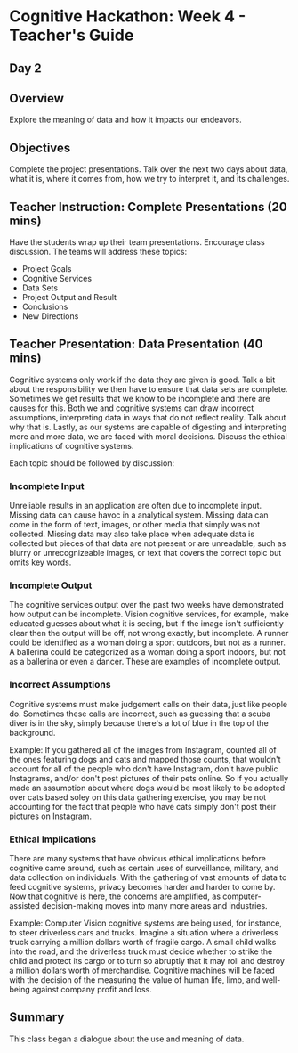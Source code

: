 # Cognitive Hackathon: Week 4 - Teacher's Guide
## Day 2

## Overview
Explore the meaning of data and how it impacts our endeavors. 

## Objectives
Complete the project presentations. Talk over the next two days about data, what it is, where it comes from, how we try to interpret it, and its challenges.


## Teacher Instruction: Complete Presentations (20 mins)
Have the students wrap up their team presentations. Encourage class discussion. The teams will address these topics:

* Project Goals
* Cognitive Services
* Data Sets
* Project Output and Result
* Conclusions
* New Directions

## Teacher Presentation: Data Presentation (40 mins)
Cognitive systems only work if the data they are given is good. Talk a bit about the responsibility we then have to ensure that data sets are complete. Sometimes we get results that we know to be incomplete and there are causes for this. Both we and cognitive systems can draw incorrect assumptions, interpreting data in ways that do not reflect reality. Talk about why that is. Lastly, as our systems are capable of digesting and interpreting more and more data, we are faced with moral decisions. Discuss the ethical implications of cognitive systems. 

Each topic should be followed by discussion:

### Incomplete Input 
Unreliable results in an application are often due to incomplete input. Missing data can cause havoc in a analytical system. Missing data can come in the form of text, images, or other media that simply was not collected. Missing data may also take place when adequate data is collected but pieces of that data are not present or are unreadable, such as blurry or unrecognizeable images, or text that covers the correct topic but omits key words.

### Incomplete Output
The cognitive services output over the past two weeks have demonstrated  how output can be incomplete. Vision cognitive services, for example, make educated guesses about what it is seeing, but if the image isn't sufficiently clear then the output will be off, not wrong exactly, but incomplete. A runner could be identified as a woman doing a sport outdoors, but not as a runner. A ballerina could be categorized as a woman doing a sport indoors, but not as a ballerina or even a dancer. These are examples of incomplete output. 

### Incorrect Assumptions
Cognitive systems must make judgement calls on their data, just like people do. Sometimes these calls are incorrect, such as guessing that a scuba diver is in the sky, simply because there's a lot of blue in the top of the background.

Example: If you gathered all of the images from Instagram, counted all of the ones featuring dogs and cats and mapped those counts, that wouldn't account for all of the people who don't have Instagram, don't have public Instagrams, and/or don't post pictures of their pets online. So if you actually made an assumption about where dogs would be most likely to be adopted over cats based soley on this data gathering exercise, you may be not accounting for the fact that people who have cats simply don't post their pictures on Instagram.

### Ethical Implications
There are many systems that have obvious ethical implications before cognitive came around, such as certain uses of surveillance, military, and data collection on individuals. With the gathering of vast amounts of data to feed cognitive systems, privacy becomes harder and harder to come by. Now that cognitive is here, the concerns are amplified, as computer-assisted decision-making moves into many more areas and industries. 

Example: Computer Vision cognitive systems are being used, for instance, to steer driverless cars and trucks. Imagine a situation where a driverless truck carrying a million dollars worth of fragile cargo. A small child walks into the road, and the driverless truck must decide whether to strike the child and protect its cargo or to turn so abruptly that it may roll and destroy a million dollars worth of merchandise. Cognitive machines will be faced with the decision of the measuring the value of human life, limb, and well-being against company profit and loss.

## Summary
This class began a dialogue about the use and meaning of data.